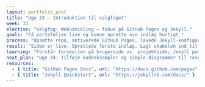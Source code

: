 ```yaml
---
layout: portfolio_post
title: "Uge 33 – Introduktion til valgfaget"
week: 33
elective: "Valgfag: Webudvikling – fokus på GitHub Pages og Jekyll."
goals: "Få porteføljen live og kunne oprette nye indlæg hurtigt."
process: "Opsatte repo, aktiverede GitHub Pages, lavede Jekyll-konfiguration, byggede layouts."
result: "Siden er live. Oprettede første indlæg. Lagt skabelon ind til kommende uger."
learning: "Forstår forskellen på brugerside vs. projektside; Jekyll poster-løkke giver automatiske lister."
next_plan: "Uge 34: Tilføje kodeeksempler og simple diagrammer til resultat-sektionen."
resources:
  - { title: "GitHub Pages Docs", url: "https://docs.github.com/pages" }
  - { title: "Jekyll Quickstart", url: "https://jekyllrb.com/docs/" }
---
```


<!-- Valgfrit: Hvis du vil have ekstra fritekst eller billeder under felterne, kan du skrive det her. -->
